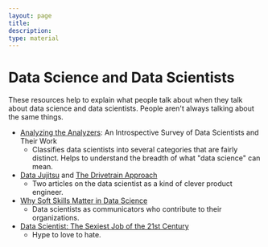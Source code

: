 ```yaml
---
layout: page
title: 
description:
type: material
---
```

# Data Science and Data Scientists

These resources help to explain what people talk about when they talk about data science and data scientists. People aren't always talking about the same things.

 * [Analyzing the Analyzers](http://cdn.oreillystatic.com/oreilly/radarreport/0636920029014/Analyzing_the_Analyzers.pdf): An Introspective Survey of Data Scientists and Their Work
     * Classifies data scientists into several categories that are fairly distinct. Helps to understand the breadth of what "data science" can mean.
 * [Data Jujitsu](http://radar.oreilly.com/2012/07/data-jujitsu.html) and [The Drivetrain Approach](http://strata.oreilly.com/2012/03/drivetrain-approach-data-products.html)
     * Two articles on the data scientist as a kind of clever product engineer.
 * [Why Soft Skills Matter in Data Science](http://data-informed.com/soft-skills-matter-data-science)
     * Data scientists as communicators who contribute to their organizations.
 * [Data Scientist: The Sexiest Job of the 21st Century](http://hbr.org/2012/10/data-scientist-the-sexiest-job-of-the-21st-century/)
     * Hype to love to hate.
